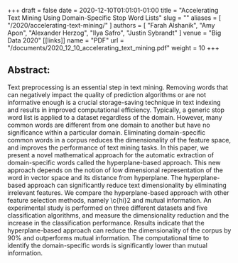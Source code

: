 +++ 
draft = false
date = 2020-12-10T01:01:01-01:00
title = "Accelerating Text Mining Using Domain-Specific Stop Word Lists"
slug = "" 
aliases = [
  "/2020/accelerating-text-mining/"
]
authors = [
  "Farah Alshanik",
  "Amy Apon",
  "Alexander Herzog",
  "Ilya Safro",
  "Justin Sybrandt"
]
venue = "Big Data 2020"
[[links]]
  name = "PDF"
  url = "/documents/2020_12_10_accelerating_text_mining.pdf"
  weight = 10
+++

## Abstract:

Text preprocessing is an essential step in text mining. Removing words that can
negatively impact the quality of prediction algorithms or are not informative
enough is a crucial storage-saving technique in text indexing and results in
improved computational efficiency. Typically, a generic stop word list is
applied to a dataset regardless of the domain. However, many common words are
different from one domain to another but have no significance within a
particular domain. Eliminating domain-specific common words in a corpus reduces
the dimensionality of the feature space, and improves the performance of text
mining tasks. In this paper, we present a novel mathematical approach for the
automatic extraction of domain-specific words called the hyperplane-based
approach. This new approach depends on the notion of low dimensional
representation of the word in vector space and its distance from hyperplane. The
hyperplane-based approach can significantly reduce text dimensionality by
eliminating irrelevant features. We compare the hyperplane-based approach with
other feature selection methods, namely \c{hi}2 and mutual information. An
experimental study is performed on three different datasets and five
classification algorithms, and measure the dimensionality reduction and the
increase in the classification performance. Results indicate that the
hyperplane-based approach can reduce the dimensionality of the corpus by 90% and
outperforms mutual information. The computational time to identify the
domain-specific words is significantly lower than mutual information.
